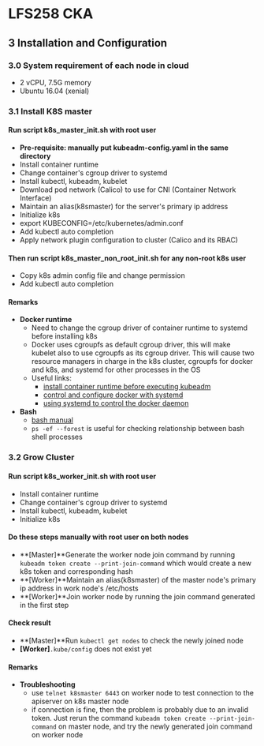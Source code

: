 # LFS258 CKA

## 3 Installation and Configuration
### 3.0 System requirement of each node in cloud
- 2 vCPU, 7.5G memory
- Ubuntu 16.04 (xenial)
### 3.1 Install K8S master
#### Run script k8s_master_init.sh with root user
- **Pre-requisite: manually put kubeadm-config.yaml in the same directory**
- Install container runtime
- Change container's cgroup driver to systemd
- Install kubectl, kubeadm, kubelet
- Download pod network (Calico) to use for CNI (Container Network Interface)
- Maintain an alias(k8smaster) for the server's primary ip address
- Initialize k8s
- export KUBECONFIG=/etc/kubernetes/admin.conf
- Add kubectl auto completion
- Apply network plugin configuration to cluster (Calico and its RBAC)
#### Then run script k8s_master_non_root_init.sh for any non-root k8s user
- Copy k8s admin config file and change permission
- Add kubectl auto completion
#### Remarks 
- **Docker runtime**
  - Need to change the cgroup driver of container runtime to systemd before installing k8s
  - Docker uses cgroupfs as default cgroup driver, this will make kubelet also to use cgroupfs as its cgroup driver. This will cause two resource managers in charge in the k8s cluster, cgroupfs for docker and k8s, and systemd for other processes in the OS
  - Useful links:
    - [install container runtime before executing kubeadm](https://kubernetes.io/docs/setup/production-environment/container-runtimes/)
    - [control and configure docker with systemd](https://docs.docker.com/v17.09/engine/admin/systemd/)
    - [using systemd to control the docker daemon](https://success.docker.com/article/using-systemd-to-control-the-docker-daemon)
- **Bash**
  - [bash manual](https://www.gnu.org/software/bash/manual/html_node/index.html#SEC_Contents)
  - `ps -ef --forest` is useful for checking relationship between bash shell processes
### 3.2 Grow Cluster
#### Run script k8s_worker_init.sh with root user
- Install container runtime
- Change container's cgroup driver to systemd
- Install kubectl, kubeadm, kubelet
- Initialize k8s
#### Do these steps manually with root user on both nodes
- **[Master]**Generate the worker node join command by running `kubeadm token create --print-join-command` which would create a new k8s token and corresponding hash
- **[Worker]**Maintain an alias(k8smaster) of the master node's primary ip address in work node's /etc/hosts
- **[Worker]**Join worker node by running the join command generated in the first step
#### Check result
- **[Master]**Run `kubectl get nodes` to check the newly joined node
- **[Worker]**`.kube/config` does not exist yet  
#### Remarks
- **Troubleshooting**
  - use `telnet k8smaster 6443` on worker node to test connection to the apiserver on k8s master node
  - if connection is fine, then the problem is probably due to an invalid token. Just rerun the command `kubeadm token create --print-join-command` on master node, and try the newly generated join command on worker node